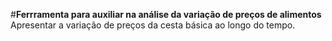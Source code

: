 #**Ferrramenta para auxiliar na análise da variação de preços de alimentos** 
Apresentar a variação de preços da cesta básica ao longo do tempo.

